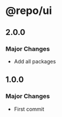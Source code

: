 # @repo/ui

## 2.0.0

### Major Changes

- Add all packages

## 1.0.0

### Major Changes

- First commit
